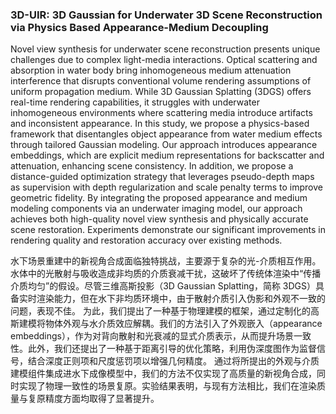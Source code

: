 ### 3D-UIR: 3D Gaussian for Underwater 3D Scene Reconstruction via Physics Based Appearance-Medium Decoupling

Novel view synthesis for underwater scene reconstruction presents unique challenges due to complex light-media interactions. Optical scattering and absorption in water body bring inhomogeneous medium attenuation interference that disrupts conventional volume rendering assumptions of uniform propagation medium. While 3D Gaussian Splatting (3DGS) offers real-time rendering capabilities, it struggles with underwater inhomogeneous environments where scattering media introduce artifacts and inconsistent appearance. In this study, we propose a physics-based framework that disentangles object appearance from water medium effects through tailored Gaussian modeling. Our approach introduces appearance embeddings, which are explicit medium representations for backscatter and attenuation, enhancing scene consistency. In addition, we propose a distance-guided optimization strategy that leverages pseudo-depth maps as supervision with depth regularization and scale penalty terms to improve geometric fidelity. By integrating the proposed appearance and medium modeling components via an underwater imaging model, our approach achieves both high-quality novel view synthesis and physically accurate scene restoration. Experiments demonstrate our significant improvements in rendering quality and restoration accuracy over existing methods.

水下场景重建中的新视角合成面临独特挑战，主要源于复杂的光-介质相互作用。水体中的光散射与吸收造成非均质的介质衰减干扰，这破坏了传统体渲染中“传播介质均匀”的假设。尽管三维高斯投影（3D Gaussian Splatting，简称 3DGS）具备实时渲染能力，但在水下非均质环境中，由于散射介质引入伪影和外观不一致的问题，表现不佳。
为此，我们提出了一种基于物理建模的框架，通过定制化的高斯建模将物体外观与水介质效应解耦。我们的方法引入了外观嵌入（appearance embeddings），作为对背向散射和光衰减的显式介质表示，从而提升场景一致性。此外，我们还提出了一种基于距离引导的优化策略，利用伪深度图作为监督信号，结合深度正则项和尺度惩罚项以增强几何精度。
通过将所提出的外观与介质建模组件集成进水下成像模型中，我们的方法不仅实现了高质量的新视角合成，同时实现了物理一致性的场景复原。实验结果表明，与现有方法相比，我们在渲染质量与复原精度方面均取得了显著提升。
